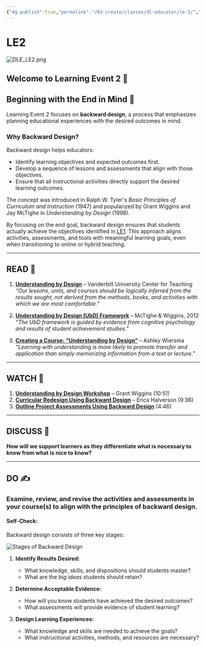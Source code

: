 ```yaml
---
{"dg-publish":true,"permalink":"/03-create/classes/dl-educator/le-2/","title":"Beginning with the end in mind","tags":["education","project-based-learning","digital-literacy"]}
---
```


# LE2

![DLE_LE2.png](/img/user/04%20META/%F0%9F%94%97%20Assets/DLE_LE2.png)

## Welcome to Learning Event 2 🎯

## Beginning with the End in Mind 🌟

Learning Event 2 focuses on **backward design**, a process that emphasizes planning educational experiences with the desired outcomes in mind.

### Why Backward Design?

Backward design helps educators:

- Identify learning objectives and expected outcomes first.
- Develop a sequence of lessons and assessments that align with those objectives.
- Ensure that all instructional activities directly support the desired learning outcomes.

The concept was introduced in Ralph W. Tyler's _Basic Principles of Curriculum and Instruction_ (1947) and popularized by Grant Wiggins and Jay McTighe in _Understanding by Design_ (1998).

By focusing on the end goal, backward design ensures that students actually achieve the objectives identified in [LE1](https://digitallyliterate.net/le1/). This approach aligns activities, assessments, and tools with meaningful learning goals, even when transitioning to online or hybrid teaching.

---

## READ 📖

1. [**Understanding by Design**](https://cft.vanderbilt.edu/guides-sub-pages/understanding-by-design/) – Vanderbilt University Center for Teaching  
    _“Our lessons, units, and courses should be logically inferred from the results sought, not derived from the methods, books, and activities with which we are most comfortable.”_
    
2. [**Understanding by Design (UbD) Framework**](http://www.ascd.org/ASCD/pdf/siteASCD/publications/UbD_WhitePaper0312.pdf) – McTighe & Wiggins, 2012  
    _“The UbD framework is guided by evidence from cognitive psychology and results of student achievement studies.”_
    
3. [**Creating a Course: “Understanding by Design”**](https://www.insidehighered.com/blogs/gradhacker/creating-course-understanding-design) – Ashley Wiersma  
    _“Learning with understanding is more likely to promote transfer and application than simply memorizing information from a text or lecture.”_
    

---

## WATCH 🎥

1. [**Understanding by Design Workshop**](https://www.youtube.com/watch?v=4isSHf3SBuQ) – Grant Wiggins (10:51)
2. [**Curricular Redesign Using Backward Design**](https://www.youtube.com/watch?v=cveylXCpUmw) – Erica Halverson (9:36)
3. [**Outline Project Assessments Using Backward Design**](https://www.youtube.com/watch?v=SjmwY1vsk7g) (4:46)

---

## DISCUSS 💬

**How will we support learners as they differentiate what is necessary to know from what is nice to know?**

---

## DO ✍️

### Examine, review, and revise the activities and assessments in your course(s) to align with the principles of backward design.

#### Self-Check:

Backward design consists of three key stages:

![Stages of Backward Design](https://i0.wp.com/educationaltechnology.net/wp-content/uploads/2016/01/backward-design.png?resize=1140%2C839&ssl=1)

1. **Identify Results Desired:**
    
    - What knowledge, skills, and dispositions should students master?
    - What are the _big ideas_ students should retain?
2. **Determine Acceptable Evidence:**
    
    - How will you know students have achieved the desired outcomes?
    - What assessments will provide evidence of student learning?
3. **Design Learning Experiences:**
    
    - What knowledge and skills are needed to achieve the goals?
    - What instructional activities, methods, and resources are necessary?